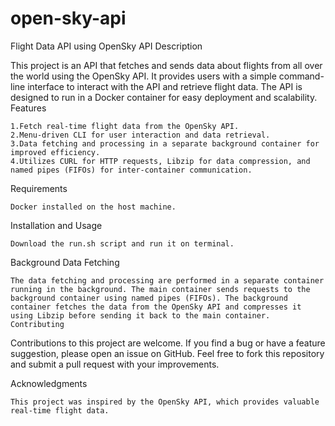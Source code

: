# open-sky-api

Flight Data API using OpenSky API
Description

This project is an API that fetches and sends data about flights from all over the world using the OpenSky API. It provides users with a simple command-line interface to interact with the API and retrieve flight data. The API is designed to run in a Docker container for easy deployment and scalability.
Features

    1.Fetch real-time flight data from the OpenSky API.
    2.Menu-driven CLI for user interaction and data retrieval.
    3.Data fetching and processing in a separate background container for improved efficiency.
    4.Utilizes CURL for HTTP requests, Libzip for data compression, and named pipes (FIFOs) for inter-container communication.
Requirements

    Docker installed on the host machine.

Installation and Usage

    Download the run.sh script and run it on terminal.

Background Data Fetching

    The data fetching and processing are performed in a separate container running in the background. The main container sends requests to the background container using named pipes (FIFOs). The background container fetches the data from the OpenSky API and compresses it using Libzip before sending it back to the main container.
    Contributing

Contributions to this project are welcome. If you find a bug or have a feature suggestion, please open an issue on GitHub. Feel free to fork this repository and submit a pull request with your improvements.

Acknowledgments

    This project was inspired by the OpenSky API, which provides valuable real-time flight data.
